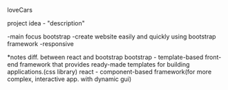 loveCars

project idea - "description"

-main focus bootstrap
-create website easily and quickly using bootstrap framework
-responsive 

*notes
diff. between react and bootstrap
bootstrap - template-based front-end framework that provides ready-made templates for building applications.(css library)
react - component-based framework(for more complex, interactive app. with dynamic gui)